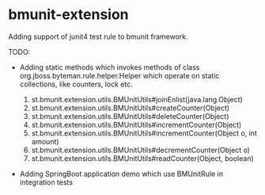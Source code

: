 # bmunit-extension

Adding support of junit4 test rule to bmunit framework.

TODO:
- Adding static methods which invokes methods of class org.jboss.byteman.rule.helper.Helper which operate on static collections, like counters, lock etc.
    1. st.bmunit.extension.utils.BMUnitUtils#joinEnlist(java.lang.Object)
    3. st.bmunit.extension.utils.BMUnitUtils#createCounter(Object)
    4. st.bmunit.extension.utils.BMUnitUtils#deleteCounter(Object)
    5. st.bmunit.extension.utils.BMUnitUtils#incrementCounter(Object)
    6. st.bmunit.extension.utils.BMUnitUtils#incrementCounter(Object o, int amount)
    7. st.bmunit.extension.utils.BMUnitUtils#decrementCounter(Object o)
    8. st.bmunit.extension.utils.BMUnitUtils#readCounter(Object, boolean)
    
- Adding SpringBoot application demo which use BMUnitRule in integration tests

